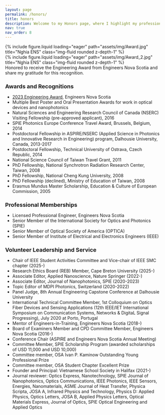 ```yaml
---
layout: page
permalink: /honors/
title: honors
description: Welcome to my Honors page, where I highlight my professional achievements and meaningful contributions to the engineering, scientific and local communities.
nav: true
nav_order: 8
---
```

<div class="row">
    <div class="col-sm mt-3 mt-md-0">
        {% include figure.liquid loading="eager" path="assets/img/Award.jpg" title="Nghia ENS" class="img-fluid rounded z-depth-1" %}
    </div>
    <div class="col-sm mt-3 mt-md-0">
        {% include figure.liquid loading="eager" path="assets/img/Award_2.jpg" title="Nghia ENS" class="img-fluid rounded z-depth-1" %}
    </div>
</div>
<div class="caption">
    Honored to receive the Engineering Award from Engineers Nova Scotia and share my gratitude for this recognition.
</div>

<h3 style="font-size: 18px; margin-bottom: 15px;  margin-top: 25px;"><strong> Awards and Recognitions </strong></h3>
<ul>
    <li> <a href="https://engineersnovascotia.ca/news/view/?news.id=254">2023 Engineering Award</a>, Engineers Nova Scotia </li>
    <li> Multiple Best Poster and Oral Presentation Awards for work in optical devices and nanophotonics </li>
    <li> Natural Sciences and Engineering Research Council of Canada (NSERC) Visiting Fellowship (pre-approved applicant), 2016 </li>
    <li> SPIE Photonics Europe Conference Travel Award, Brussels, Belgium, 2014 </li>
    <li> Postdoctoral Fellowship in ASPIRE/NSERC (Applied Science in Photonics and Innovative Research in Engineering) program, Dalhousie University, Canada, 2013-2017</li>
    <li> Postdoctoral Fellowship, Technical University of Ostrava, Czech Republic, 2014</li>
    <li> National Science Council of Taiwan Travel Grant, 2011 </li>
    <li> PhD Fellowship, National Synchrotron Radiation Research Center, Taiwan, 2008 </li>
    <li> PhD Fellowship, National Cheng Kung University, 2008 </li>
    <li> PhD Fellowship (declined), Ministry of Education of Taiwan, 2008 </li>
    <li> Erasmus Mundus Master Scholarship, Education & Culture of European Commission, 2005 </li>
</ul>
<h3 style="font-size: 18px; margin-bottom: 15px;  margin-top: 25px;"><strong> Professional Memberships </strong></h3>
<ul>
    <li> Licensed Professional Engineer, Engineers Nova Scotia </li>
    <li> Senior Member of the International Society for Optics and Photonics (SPIE) </li>
    <li> Senior Member of Optical Society of America (OPTICA) </li>
    <li> Senior Member of Institute of Electrical and Electronics Engineers (IEEE) </li>
</ul>

<h3 style="font-size: 18px; margin-bottom: 15px;  margin-top: 25px;"><strong> Volunteer Leadership and Service </strong></h3>
<ul>
    <li> Chair of IEEE Student Activities Committee and Vice-chair of IEEE SMC chapter (2025-) </li>
    <li> Research Ethics Board (REB) Member, Cape Breton University (2025-) </li>
    <li> Associate Editor, Applied Nanoscience, Nature Springer (2022-) </li>
    <li> Associate Editor, Journal of Nanophotonics, SPIE (2020-2023) </li>
    <li> Topic Editor of MDPI Photonics, Switzerland (2020-2022)
    <li> Panel Judge, 8th Annual Engineering Capstone Conference at Dalhousie University </li>
    <li> International Technical Committee Member, 1st Colloquium on Optics Fiber Devices and Sensing Applications (12th IEEE/IET International Symposium on Communication Systems, Networks & DigitaL Signal Progressing), July 2020 at Porto, Portugal </li>
    <li> Mentor of Engineers-in-Training, Engineers Nova Scotia (2018-) </li>
    <li> Board of Examiners Member and CPD Committee Member, Engineers Nova Scotia (2016-) </li>
    <li> Conference Chair (ASPIRE and Engineers Nova Scotia Annual Meeting) </li>
    <li> Committee Member, SPIE Scholarship Program (awarded scholarships of USD 11,000 and USD 10,000) </li>
    <li> Committee member, OSA Ivan P. Kaminow Outstanding Young Professional Prize </li>
    <li> Committee member, OSA Student Chapter Excellent Prize </li>
    <li> Founder and Principal: Vietnamese School Society in Halifax (2021-)
    <li> Journal reviewer: Optics Express, Nanotechnology, SPIE Journal of Nanophotonics, Optics Communications, IEEE Photonics, IEEE Sensors, Energies, Nanomaterials, ASME Journal of Heat Transfer, Physica Scripta, JOSA A, Infrared Physics and Technology, Physics D: Applied Physics, Optics Letters, JOSA B, Applied Physics Letters, Optical Materials Express, Journal of Optics, SPIE Optical Engineering and Applied Optics </li>
